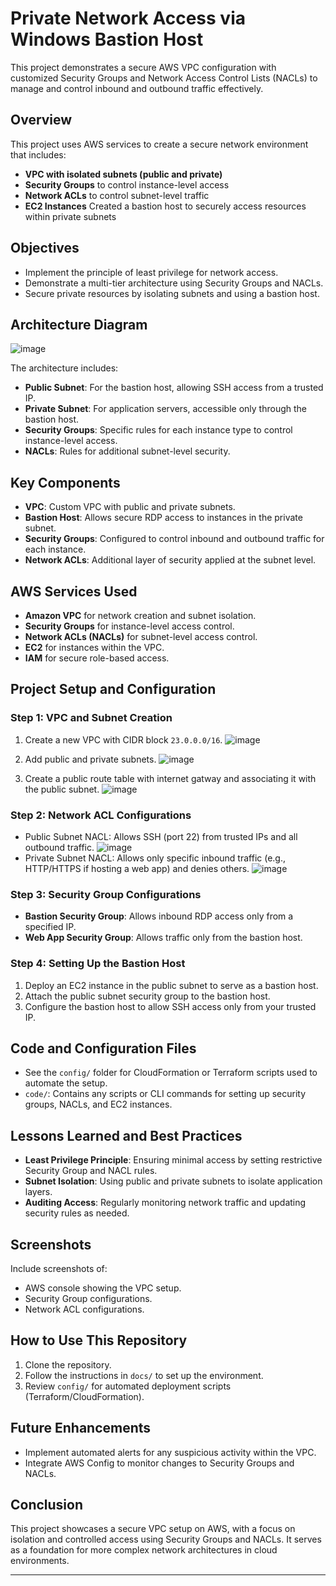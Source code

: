 # Private Network Access via Windows Bastion Host

This project demonstrates a secure AWS VPC configuration with customized Security Groups and Network Access Control Lists (NACLs) to manage and control inbound and outbound traffic effectively.

## Overview

This project uses AWS services to create a secure network environment that includes:
- **VPC with isolated subnets (public and private)**
- **Security Groups** to control instance-level access
- **Network ACLs** to control subnet-level traffic
- **EC2 Instances** Created a bastion host to securely access resources within private subnets

## Objectives

- Implement the principle of least privilege for network access.
- Demonstrate a multi-tier architecture using Security Groups and NACLs.
- Secure private resources by isolating subnets and using a bastion host.

## Architecture Diagram
![image](https://github.com/user-attachments/assets/4ca2eb90-1ca8-4d78-b01f-39dbef1e12cd)


The architecture includes:
- **Public Subnet**: For the bastion host, allowing SSH access from a trusted IP.
- **Private Subnet**: For application servers, accessible only through the bastion host.
- **Security Groups**: Specific rules for each instance type to control instance-level access.
- **NACLs**: Rules for additional subnet-level security.

## Key Components

- **VPC**: Custom VPC with public and private subnets.
- **Bastion Host**: Allows secure RDP access to instances in the private subnet.
- **Security Groups**: Configured to control inbound and outbound traffic for each instance.
- **Network ACLs**: Additional layer of security applied at the subnet level.

## AWS Services Used

- **Amazon VPC** for network creation and subnet isolation.
- **Security Groups** for instance-level access control.
- **Network ACLs (NACLs)** for subnet-level access control.
- **EC2** for instances within the VPC.
- **IAM** for secure role-based access.

## Project Setup and Configuration

### Step 1: VPC and Subnet Creation

1. Create a new VPC with CIDR block `23.0.0.0/16`.
   ![image](https://github.com/user-attachments/assets/879ae932-d427-4731-b4d1-46ab391f59f8)

2. Add public and private subnets.
![image](https://github.com/user-attachments/assets/b1bc8a42-f9dd-4971-9821-061bdaaa907c)
3. Create a public route table with internet gatway and associating it with the public subnet.
![image](https://github.com/user-attachments/assets/7d665f64-4d08-4c91-8b42-0a6c77e96d5d)

### Step 2: Network ACL Configurations

- Public Subnet NACL: Allows SSH (port 22) from trusted IPs and all outbound traffic.
  ![image](https://github.com/user-attachments/assets/29ced898-eb52-495f-93bf-449df48d24a4)
- Private Subnet NACL: Allows only specific inbound traffic (e.g., HTTP/HTTPS if hosting a web app) and denies others.
 ![image](https://github.com/user-attachments/assets/8188b719-2add-4c2a-b6f6-460e576e4def)

### Step 3: Security Group Configurations

- **Bastion Security Group**: Allows inbound RDP access only from a specified IP.
- **Web App Security Group**: Allows traffic only from the bastion host.



### Step 4: Setting Up the Bastion Host

1. Deploy an EC2 instance in the public subnet to serve as a bastion host.
2. Attach the public subnet security group to the bastion host.
3. Configure the bastion host to allow SSH access only from your trusted IP.

## Code and Configuration Files

- See the `config/` folder for CloudFormation or Terraform scripts used to automate the setup.
- `code/`: Contains any scripts or CLI commands for setting up security groups, NACLs, and EC2 instances.

## Lessons Learned and Best Practices

- **Least Privilege Principle**: Ensuring minimal access by setting restrictive Security Group and NACL rules.
- **Subnet Isolation**: Using public and private subnets to isolate application layers.
- **Auditing Access**: Regularly monitoring network traffic and updating security rules as needed.

## Screenshots

Include screenshots of:
- AWS console showing the VPC setup.
- Security Group configurations.
- Network ACL configurations.

## How to Use This Repository

1. Clone the repository.
2. Follow the instructions in `docs/` to set up the environment.
3. Review `config/` for automated deployment scripts (Terraform/CloudFormation).

## Future Enhancements

- Implement automated alerts for any suspicious activity within the VPC.
- Integrate AWS Config to monitor changes to Security Groups and NACLs.

## Conclusion

This project showcases a secure VPC setup on AWS, with a focus on isolation and controlled access using Security Groups and NACLs. It serves as a foundation for more complex network architectures in cloud environments.

---

